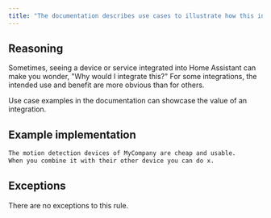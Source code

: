 ```yaml
---
title: "The documentation describes use cases to illustrate how this integration can be used (IQS040)"
---
```


## Reasoning

Sometimes, seeing a device or service integrated into Home Assistant can make you wonder, "Why would I integrate this?"
For some integrations, the intended use and benefit are more obvious than for others.

Use case examples in the documentation can showcase the value of an integration.

## Example implementation

```markdown showLineNumbers
The motion detection devices of MyCompany are cheap and usable.
When you combine it with their other device you can do x.
```

## Exceptions

There are no exceptions to this rule.
